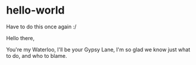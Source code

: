 # hello-world
Have to do this once again :/

Hello there,

You're my Waterloo,
I'll be your Gypsy Lane,
I'm so glad we know just what to do,
and who to blame.
